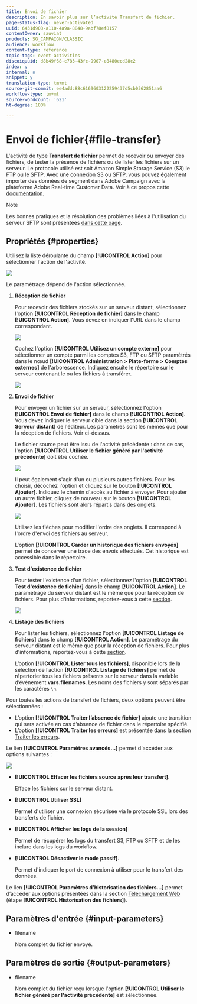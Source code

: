 ```yaml
---
title: Envoi de fichier
description: En savoir plus sur l’activité Transfert de fichier.
page-status-flag: never-activated
uuid: 6431d908-a110-4a9a-8848-9abf78ef8157
contentOwner: sauviat
products: SG_CAMPAIGN/CLASSIC
audience: workflow
content-type: reference
topic-tags: event-activities
discoiquuid: d8b49f68-c783-43fc-9907-e8480ecd28c2
index: y
internal: n
snippet: y
translation-type: tm+mt
source-git-commit: ee4addc88c6169603122259437d5cb0362851aa6
workflow-type: tm+mt
source-wordcount: '621'
ht-degree: 100%

---
```



# Envoi de fichier{#file-transfer}

L&#39;activité de type **Transfert de fichier** permet de recevoir ou envoyer des fichiers, de tester la présence de fichiers ou de lister les fichiers sur un serveur. Le protocole utilisé est soit Amazon Simple Storage Service (S3) le FTP ou le SFTP.
Avec une connexion S3 ou SFTP, vous pouvez également importer des données de segment dans Adobe Campaign avec la plateforme Adobe Real-time Customer Data. Voir à ce propos cette [documentation](https://docs.adobe.com/content/help/fr-FR/experience-platform/rtcdp/destinations/destinations-cat/adobe-destinations/adobe-campaign-destination.html).

>[!NOTE]
>
>Les bonnes pratiques et la résolution des problèmes liées à l&#39;utilisation du serveur SFTP sont présentées [dans cette page](../../platform/using/sftp-server-usage.md).

## Propriétés {#properties}

Utilisez la liste déroulante du champ **[!UICONTROL Action]** pour sélectionner l&#39;action de l&#39;activité.

![](assets/file_transfert_action.png)

Le paramétrage dépend de l&#39;action sélectionnée.

1. **Réception de fichier**

   Pour recevoir des fichiers stockés sur un serveur distant, sélectionnez l&#39;option **[!UICONTROL Réception de fichier]** dans le champ **[!UICONTROL Action]**. Vous devez en indiquer l&#39;URL dans le champ correspondant.

   ![](assets/file_transfert_edit.png)

   Cochez l&#39;option **[!UICONTROL Utilisez un compte externe]** pour sélectionner un compte parmi les comptes S3, FTP ou SFTP paramétrés dans le nœud **[!UICONTROL Administration > Plate-forme > Comptes externes]** de l&#39;arborescence. Indiquez ensuite le répertoire sur le serveur contenant le ou les fichiers à transférer.

   ![](assets/file_transfert_edit_external.png)

1. **Envoi de fichier**

   Pour envoyer un fichier sur un serveur, sélectionnez l&#39;option **[!UICONTROL Envoi de fichier]** dans le champ **[!UICONTROL Action]**. Vous devez indiquer le serveur cible dans la section **[!UICONTROL Serveur distant]** de l&#39;éditeur. Les paramètres sont les mêmes que pour la réception de fichiers. Voir ci-dessus.

   Le fichier source peut être issu de l&#39;activité précédente : dans ce cas, l&#39;option **[!UICONTROL Utiliser le fichier généré par l&#39;activité précédente]** doit être cochée.

   ![](assets/file_transfert_edit_send.png)

   Il peut également s&#39;agir d&#39;un ou plusieurs autres fichiers. Pour les choisir, décochez l&#39;option et cliquez sur le bouton **[!UICONTROL Ajouter]**. Indiquez le chemin d&#39;accès au fichier à envoyer. Pour ajouter un autre fichier, cliquez de nouveau sur le bouton **[!UICONTROL Ajouter]**. Les fichiers sont alors répartis dans des onglets.

   ![](assets/file_transfert_source.png)

   Utilisez les flèches pour modifier l&#39;ordre des onglets. Il correspond à l&#39;ordre d&#39;envoi des fichiers au serveur.

   L&#39;option **[!UICONTROL Garder un historique des fichiers envoyés]** permet de conserver une trace des envois effectués. Cet historique est accessible dans le répertoire.

1. **Test d&#39;existence de fichier**

   Pour tester l&#39;existence d&#39;un fichier, sélectionnez l&#39;option **[!UICONTROL Test d&#39;existence de fichier]** dans le champ **[!UICONTROL Action]**. Le paramétrage du serveur distant est le même que pour la réception de fichiers. Pour plus d&#39;informations, reportez-vous à cette [section](#properties).

   ![](assets/file_transfert_edit_test.png)

1. **Listage des fichiers**

   Pour lister les fichiers, sélectionnez l&#39;option **[!UICONTROL Listage de fichiers]** dans le champ **[!UICONTROL Action]**. Le paramétrage du serveur distant est le même que pour la réception de fichiers. Pour plus d&#39;informations, reportez-vous à cette [section](#properties).

   L’option **[!UICONTROL Lister tous les fichiers]**, disponible lors de la sélection de l’action **[!UICONTROL Listage de fichiers]** permet de répertorier tous les fichiers présents sur le serveur dans la variable d’événement **vars.filenames**. Les noms des fichiers y sont séparés par les caractères `\n`.

Pour toutes les actions de transfert de fichiers, deux options peuvent être sélectionnées :

* L’option **[!UICONTROL Traiter l’absence de fichier]** ajoute une transition qui sera activée en cas d’absence de fichier dans le répertoire spécifié.
* L’option **[!UICONTROL Traiter les erreurs]** est présentée dans la section [Traiter les erreurs](../../workflow/using/monitoring-workflow-execution.md#processing-errors).

Le lien **[!UICONTROL Paramètres avancés...]** permet d&#39;accéder aux options suivantes :

![](assets/file_transfert_advanced.png)

* **[!UICONTROL Effacer les fichiers source après leur transfert]**.

   Efface les fichiers sur le serveur distant.

* **[!UICONTROL Utiliser SSL]**

   Permet d&#39;utiliser une connexion sécurisée via le protocole SSL lors des transferts de fichier.

* **[!UICONTROL Afficher les logs de la session]**

   Permet de récupérer les logs du transfert S3, FTP ou SFTP et de les inclure dans les logs du workflow.

* **[!UICONTROL Désactiver le mode passif]**.

   Permet d&#39;indiquer le port de connexion à utiliser pour le transfert des données.

Le lien **[!UICONTROL Paramètres d’historisation des fichiers...]** permet d’accéder aux options présentées dans la section [Téléchargement Web](../../workflow/using/web-download.md) (étape **[!UICONTROL Historisation des fichiers]**).

## Paramètres d&#39;entrée {#input-parameters}

* filename

   Nom complet du fichier envoyé.

## Paramètres de sortie {#output-parameters}

* filename

   Nom complet du fichier reçu lorsque l&#39;option **[!UICONTROL Utiliser le fichier généré par l&#39;activité précédente]** est sélectionnée.
